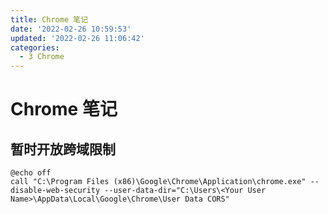 ```yaml
---
title: Chrome 笔记
date: '2022-02-26 10:59:53'
updated: '2022-02-26 11:06:42'
categories:
  - 3 Chrome
---
```

# Chrome 笔记

## 暂时开放跨域限制

```batch
@echo off
call "C:\Program Files (x86)\Google\Chrome\Application\chrome.exe" --disable-web-security --user-data-dir="C:\Users\<Your User Name>\AppData\Local\Google\Chrome\User Data CORS"
```
